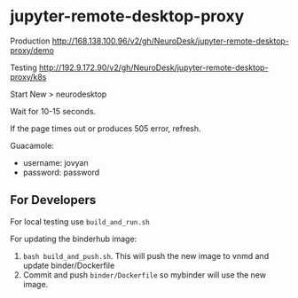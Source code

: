 # jupyter-remote-desktop-proxy

Production
http://168.138.100.96/v2/gh/NeuroDesk/jupyter-remote-desktop-proxy/demo

Testing
http://192.9.172.90/v2/gh/NeuroDesk/jupyter-remote-desktop-proxy/k8s

Start New > neurodesktop

Wait for 10-15 seconds.

If the page times out or produces 505 error, refresh.

Guacamole:

- username: jovyan
- password: password


## For Developers
For local testing use `build_and_run.sh`

For updating the binderhub image:
1. `bash build_and_push.sh`. This will push the new image to vnmd and update binder/Dockerfile
2. Commit and push `binder/Dockerfile` so mybinder will use the new image.
